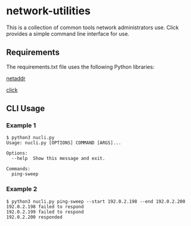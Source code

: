 # network-utilities

This is a collection of common tools network administrators use.  Click provides a simple command line interface for use.

## Requirements

The requirements.txt file uses the following Python libraries:

[netaddr](https://netaddr.readthedocs.io/en/latest/introduction.html)

[click](https://click.palletsprojects.com/en/7.x/)

## CLI Usage

### Example 1

```
$ python3 nucli.py 
Usage: nucli.py [OPTIONS] COMMAND [ARGS]...

Options:
  --help  Show this message and exit.

Commands:
  ping-sweep
```

### Example 2

```
$ python3 nucli.py ping-sweep --start 192.0.2.198 --end 192.0.2.200
192.0.2.198 failed to respond
192.0.2.199 failed to respond
192.0.2.200 responded
```